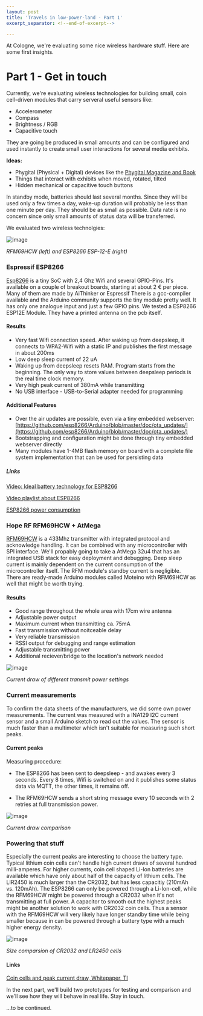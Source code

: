 ```yaml
---
layout: post
title: 'Travels in low-power-land - Part 1'
excerpt_separator: <!--end-of-excerpt-->

---
```

At Cologne, we're evaluating some nice wireless hardware stuff. Here are some first insights.
<!--end-of-excerpt-->

# Part 1 - Get in touch
Currently, we're evaluating wireless technologies for building small, coin cell-driven modules that carry serveral useful sensors like:

* Accelerometer
* Compass
* Brightness / RGB
* Capacitive touch

They are going be produced in small amounts and can be configured and used instantly to create small user interactions for several media exhibits.

**Ideas:**

* Phygital (Physical + Digital) devices like the [Phygital Magazine and Book](http://artcom.github.io/Phygital/)
* Things that interact with exhibits when moved, rotated, tilted
* Hidden mechanical or capacitive touch buttons

In standby mode, batteries should last several months. Since they will be used only a few times a day, wake-up duration will probably be less than one minute per day.
They should be as small as possible. Data rate is no concern since only small amounts of status data will be transferred.

We evaluated two wireless technolgies:

![image](/images/2016-7-12-low-power-land/esp_rfm_size.jpg)

*RFM69HCW (left) and ESP8266 ESP-12-E (right)*

### Espressif ESP8266

[Esp8266](http://www.espressif.com/sites/default/files/9b-esp8266-low_power_solutions_en_0.pdf) is a tiny SoC with 2,4 Ghz Wifi and several GPIO-Pins. It's available on a couple of breakout boards, starting at about 2 € per piece. Many of them are made by AiThinker or Espressif There is a gcc-compiler available and the Arduino community supports the tiny module pretty well. It has only one analogue input and just a few GPIO pins. We tested a ESP8266 ESP12E Module. They have a printed antenna on the pcb itself.

#### Results 
* Very fast Wifi connection speed. After waking up from deepsleep, it connects to WPA2-Wifi with a static IP and publishes the first message in about 200ms
* Low deep sleep current of 22 uA
* Waking up from deepsleep resets RAM. Program starts from the beginning. The only way to store values between deepsleep periods is the real time clock memory.
* Very high peak current of 380mA while transmitting
* No USB interface - USB-to-Serial adapter needed for programming
 
#### Additional Features

* Over the air updates are possible, even via a tiny embedded webserver: [https://github.com/esp8266/Arduino/blob/master/doc/ota_updates/](https://github.com/esp8266/Arduino/blob/master/doc/ota_updates/)
* Bootstrapping and configuration might be done through tiny embedded webserver directly 
* Many modules have 1-4MB flash memory on board with a complete file system implementation that can be used for persisting data

##### Links
[Video: Ideal battery technology for ESP8266](https://youtu.be/heD1zw3bMhw?list=PL3XBzmAj53Rlu3Byy_GkqG6b-nwEpWku0)

[Video playlist about ESP8266](https://www.youtube.com/playlist?list=PL3XBzmAj53Rlu3Byy_GkqG6b-nwEpWku0)

[ESP8266 power consumption](http://bbs.espressif.com/viewtopic.php?f=6&t=133)


### Hope RF RFM69HCW + AtMega 

[RFM69HCW](http://www.hoperf.com/upload/rf/RFM69CW-V1.1.pdf) is a 433Mhz transmitter with integrated protocol and acknowledge handling. It can be combined with any microcontroller with SPI interface. We'll propably going to take a AtMega 32u4 that has an integrated USB stack for easy deployment and debugging.
Deep sleep current is mainly dependent on the current consumption of the microcontroller itself. The RFM module's standby current is negligible.
There are ready-made Arduino modules called Moteino with RFM69HCW as well that might be worth trying.

#### Results
* Good range throughout the whole area with 17cm wire antenna
* Adjustable power output
* Maximum current when transmitting ca. 75mA
* Fast transmission without noitceable delay
* Very reliable transmission 
* RSSI output for debugging and range estimation
* Adjustable transmitting power
* Additional reciever/bridge to the location's network needed

![image](/images/2016-7-12-low-power-land/rfm69_power_levels.jpg)

*Current draw of different transmit power settings*

### Current measurements

To confirm the data sheets of the manufacturers, we did some own power measurements.
The current was measured with a INA129 I2C current sensor and a small Arduino sketch to read out the values. The sensor is much faster than a multimeter which isn't suitable for measuring such short peaks.
 
#### Current peaks

Measuring procedure:

* The ESP8266 has been sent to deepsleep - and awakes every 3 seconds. Every 8 times, Wifi is switched on and it publishes some status data via MQTT, the other times, it remains off. 

* The RFM69HCW sends a short string message every 10 seconds with 2 retries at full transmission power. 

![image](/images/2016-7-12-low-power-land/esp_vs_rfm.jpg)

*Current draw comparison*

### Powering that stuff

Especially the current peaks are interesting to choose the battery type. Typical lithium coin cells can't handle high current draws of several hundred milli-amperes. For higher currents, coin cell shaped Li-Ion batteries are available which have only about half of the capacity of lithium cells. The LIR2450 is much larger than the CR2032, but has less capacitiy (210mAh vs. 120mAh). The ESP8266 can only be powered through a Li-Ion-cell, while the RFM69HCW might be powered through a CR2032 when it's not transmitting at full power. A capacitor to smooth out the highest peaks might be another solution to work with CR2032 coin cells.
Thus a sensor with the RFM69HCW will very likely have longer standby time while being smaller because in can be powered through a battery type with a much higher energy density.

![image](/images/2016-7-12-low-power-land/coincells.jpg)

*Size comparsion of CR2032 and LR2450 cells*

#### Links
[Coin cells and peak current draw, Whitepaper, TI](http://www.ti.com/lit/wp/swra349/swra349.pdf)


In the next part, we'll build two prototypes for testing and comparison and we'll see how they will behave in real life. Stay in touch.

...to be continued.
